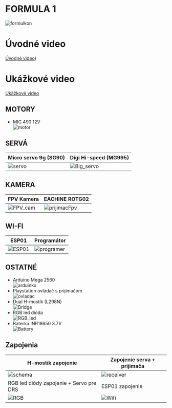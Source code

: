 # FORMULA 1
![formulkon](https://github.com/MaDProjekt/Formula1/assets/157323137/5287cb74-0703-49ea-9f64-017c1634f475)

# Úvodné video
[Úvodné video](https://www.youtube.com/watch?v=7CzkDbEUSOQ))

# Ukážkové video
[Ukážkové video](https://www.youtube.com/watch?v=pmDYwEzQJPM&t=2s)

## MOTORY
- MIG 490 12V\
![motor](https://github.com/MaDProjekt/Formula1/assets/157323137/71b93e72-cd61-4600-88b2-59054b05d8e1)

## SERVÁ
| Micro servo 9g (SG90)            | Digi Hi-speed (MG995)         |
| ---------------------- | ---------------------- |
|![servo](https://github.com/MaDProjekt/Formula1/assets/157323137/c33978e5-e2ed-4172-bd56-470792c19acd) | ![Big_servo](https://github.com/MaDProjekt/Formula1/assets/157323137/36b15811-ca08-41f2-9f37-a3b954acbdfa) |

## KAMERA
| FPV Kamera          | EACHINE ROTG02        |
| ---------------------- | ---------------------- |
|![FPV_cam](https://github.com/MaDProjekt/Formula1/assets/157323137/6dac537d-df4b-46c9-b868-948a382ed54c)|![prijimacFpv](https://github.com/MaDProjekt/Formula1/assets/157323137/6fa91529-83d6-4a93-9fff-be9f10085bf3)|

## WI-FI
| ESP01        | Programátor       |
| ---------------------- | ---------------------- |
|![ESP01](https://github.com/MaDProjekt/Formula1/assets/157323137/1014cf30-39a1-49a5-8106-649251bfe5fa)|![programer](https://github.com/MaDProjekt/Formula1/assets/157323137/bb937c25-b295-4221-ad1f-165ba19c146e)|


## OSTATNÉ
- Arduino Mega 2560\
![arduinko](https://github.com/MaDProjekt/Formula1/assets/157323137/f0ecafee-996d-40df-9ed0-3ebb006827b3)
- Playstation ovládač s prijímačom\
![ovladac](https://github.com/MaDProjekt/Formula1/assets/157323137/bf4e4669-4a5f-4bdb-8dd6-58328ca52f34)
- Dual H-mostík (L298N)\
![Bridge](https://github.com/MaDProjekt/Formula1/assets/157323137/798c9a0d-d20f-41ee-977c-e9ffee51063c)
- RGB led dióda\
![RGB_led](https://github.com/MaDProjekt/Formula1/assets/157323137/023f02e8-99c9-459b-980e-b07fe1f1da5d)
- Baterka  INR18650 3.7V\
![Battery](https://github.com/MaDProjekt/Formula1/assets/157323137/a3cddd29-d5fe-40fe-bf9a-367e5dfe06a0)

## Zapojenia

| H-mostík zapojenie             | Zapojenie serva + prijímača           |
| ---------------------- | ---------------------- |
| ![schema](https://github.com/MaDProjekt/Formula1/assets/157323137/e7766153-7932-4080-bbc7-3e94e6283b95) | ![receiver](https://github.com/MaDProjekt/Formula1/assets/157323137/e5019a5d-d73e-4a53-afc9-6e3a843af219) |
| RGB led diódy zapojenie + Servo pre DRS            |ESP01 zapojenie |
| ![RGB](https://github.com/MaDProjekt/Formula1/assets/157323137/cc6bbabd-3f00-4f9e-b4c8-88ea41761050) | ![Wifi](https://github.com/MaDProjekt/Formula1/assets/157323137/f13b6e50-d295-495c-9708-5cd866d1c70a)|


  
